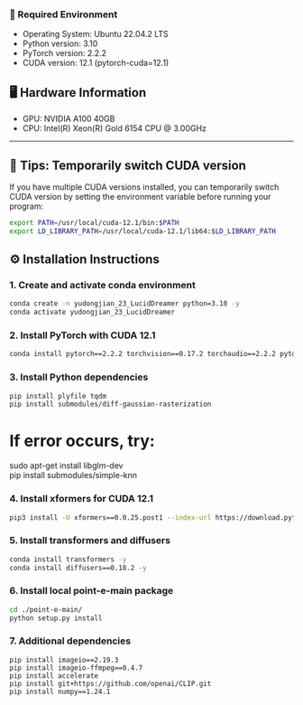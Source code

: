 
### 🚀 Required Environment
- Operating System: Ubuntu 22.04.2 LTS  
- Python version: 3.10  
- PyTorch version: 2.2.2  
- CUDA version: 12.1 (pytorch-cuda=12.1)  
## 🖥️ Hardware Information

- GPU: NVIDIA A100 40GB  
- CPU: Intel(R) Xeon(R) Gold 6154 CPU @ 3.00GHz  

---

## 🔧 Tips: Temporarily switch CUDA version

If you have multiple CUDA versions installed, you can temporarily switch CUDA version by setting the environment variable before running your program:

```bash
export PATH=/usr/local/cuda-12.1/bin:$PATH  
export LD_LIBRARY_PATH=/usr/local/cuda-12.1/lib64:$LD_LIBRARY_PATH
```

## ⚙️ Installation Instructions

### 1. Create and activate conda environment
```bash
conda create -n yudongjian_23_LucidDreamer python=3.10 -y  
conda activate yudongjian_23_LucidDreamer
```
### 2. Install PyTorch with CUDA 12.1
```bash
conda install pytorch==2.2.2 torchvision==0.17.2 torchaudio==2.2.2 pytorch-cuda=12.1 -c pytorch -c nvidia -y
```
### 3. Install Python dependencies
```bash
pip install plyfile tqdm  
pip install submodules/diff-gaussian-rasterization
```
# If error occurs, try:  
sudo apt-get install libglm-dev  
pip install submodules/simple-knn

### 4. Install xformers for CUDA 12.1
```bash
pip3 install -U xformers==0.0.25.post1 --index-url https://download.pytorch.org/whl/cu121
```
### 5. Install transformers and diffusers
```bash
conda install transformers -y  
conda install diffusers==0.18.2 -y
```

### 6. Install local point-e-main package
```bash
cd ./point-e-main/  
python setup.py install
```

### 7. Additional dependencies
```
pip install imageio==2.19.3  
pip install imageio-ffmpeg==0.4.7  
pip install accelerate  
pip install git+https://github.com/openai/CLIP.git  
pip install numpy==1.24.1  
```



